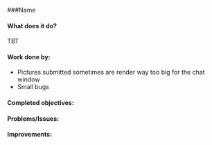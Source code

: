 ###Name

#### What does it do? 
TBT


#### Work done by:
* Pictures submitted sometimes are render way too big for the chat window
* Small bugs


#### Completed objectives:

#### Problems/Issues:

#### Improvements:

